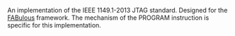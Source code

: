 An implementation of the IEEE 1149.1-2013 JTAG standard.
Designed for the [FABulous](https://github.com/FPGA-Research-Manchester/FABulous) framework. The mechanism of the PROGRAM instruction is specific for this implementation.
